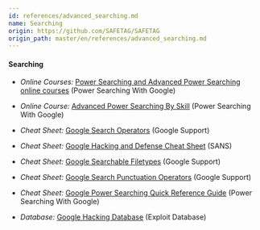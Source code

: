 ```yaml
---
id: references/advanced_searching.md
name: Searching
origin: https://github.com/SAFETAG/SAFETAG
origin_path: master/en/references/advanced_searching.md
---
```


#### Searching

  * *Online Courses:* [Power Searching and Advanced Power Searching online courses](http://www.powersearchingwithgoogle.com/) (Power Searching With Google)

  * *Online Course:* [Advanced Power Searching By Skill](http://www.powersearchingwithgoogle.com/course/aps/skills) (Power Searching With Google)
  
   * *Cheat Sheet:* [Google Search Operators](https://support.google.com/websearch/answer/136861) (Google Support)

  * *Cheat Sheet:* [Google Hacking and Defense Cheat Sheet](https://www.sans.org/security-resources/GoogleCheatSheet.pdf) (SANS)

   * *Cheat Sheet:* [Google Searchable Filetypes](https://support.google.com/webmasters/answer/35287?hl=en) (Google Support)

  * *Cheat Sheet:* [Google Search Punctuation Operators](https://support.google.com/websearch/answer/2466433) (Google Support)

  * *Cheat Sheet:* [Google Power Searching Quick Reference Guide](http://www.powersearchingwithgoogle.com/course/ps/assets/PowerSearchingQuickReference.pdf) (Power Searching With Google)

  * *Database:* [Google Hacking Database](http://www.exploit-db.com/google-dorks/) (Exploit Database)

